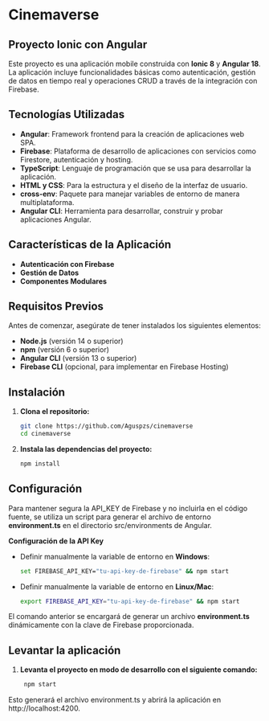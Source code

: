 # Cinemaverse

## Proyecto Ionic con Angular

Este proyecto es una aplicación mobile construida con **Ionic 8** y **Angular 18**. La aplicación incluye funcionalidades básicas como autenticación, gestión de datos en tiempo real y operaciones CRUD a través de la integración con Firebase.

## Tecnologías Utilizadas

- **Angular**: Framework frontend para la creación de aplicaciones web SPA.
- **Firebase**: Plataforma de desarrollo de aplicaciones con servicios como Firestore, autenticación y hosting.
- **TypeScript**: Lenguaje de programación que se usa para desarrollar la aplicación.
- **HTML y CSS**: Para la estructura y el diseño de la interfaz de usuario.
- **cross-env**: Paquete para manejar variables de entorno de manera multiplataforma.
- **Angular CLI**: Herramienta para desarrollar, construir y probar aplicaciones Angular.

## Características de la Aplicación

- **Autenticación con Firebase**
- **Gestión de Datos**
- **Componentes Modulares**

## Requisitos Previos

Antes de comenzar, asegúrate de tener instalados los siguientes elementos:

- **Node.js** (versión 14 o superior)
- **npm** (versión 6 o superior)
- **Angular CLI** (versión 13 o superior)
- **Firebase CLI** (opcional, para implementar en Firebase Hosting)

## Instalación

1. **Clona el repositorio:**

   ```bash
   git clone https://github.com/Aguspzs/cinemaverse
   cd cinemaverse

   ```

2. **Instala las dependencias del proyecto:**

   ```bash
   npm install

   ```

## Configuración

Para mantener segura la API_KEY de Firebase y no incluirla en el código fuente, se utiliza un script para generar el archivo de entorno **environment.ts** en el directorio src/environments de Angular.

**Configuración de la API Key**

- Definir manualmente la variable de entorno en **Windows**:

  ```bash
  set FIREBASE_API_KEY="tu-api-key-de-firebase" && npm start

  ```

- Definir manualmente la variable de entorno en **Linux/Mac**:

  ```bash
  export FIREBASE_API_KEY="tu-api-key-de-firebase" && npm start


  ```

El comando anterior se encargará de generar un archivo **environment.ts** dinámicamente con la clave de Firebase proporcionada.

## Levantar la aplicación

1. **Levanta el proyecto en modo de desarrollo con el siguiente comando:**

   ```bash
    npm start

   ```

Esto generará el archivo environment.ts y abrirá la aplicación en http://localhost:4200.
